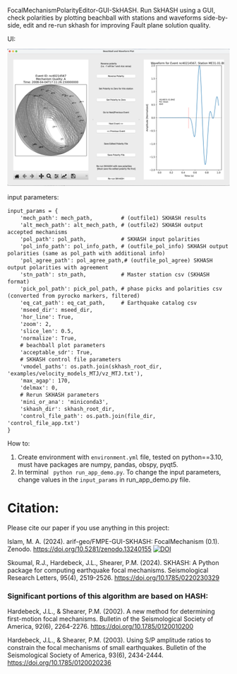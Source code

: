 FocalMechanismPolarityEditor-GUI-SkHASH. Run SkHASH using a GUI, check polarities by plotting beachball with stations and waveforms side-by-side, edit and re-run skhash for improving Fault plane solution quality.

UI:

![alt text](AppWindow.png)


input parameters:

```
input_params = {
    'mech_path': mech_path,         # (outfile1) SKHASH results
    'alt_mech_path': alt_mech_path, # (outfile2) SKHASH output accepted mechanisms
    'pol_path': pol_path,           # SKHASH input polarities
    'pol_info_path': pol_info_path, # (outfile_pol_info) SKHASH output polarities (same as pol_path with additional info)
    'pol_agree_path': pol_agree_path,# (outfile_pol_agree) SKHASH output polarities with agreement
    'stn_path': stn_path,           # Master station csv (SKHASH format)
    'pick_pol_path': pick_pol_path, # phase picks and polarities csv (converted from pyrocko markers, filtered)
    'eq_cat_path': eq_cat_path,     # Earthquake catalog csv
    'mseed_dir': mseed_dir,
    'hor_line': True,
    'zoom': 2,
    'slice_len': 0.5,
    'normalize': True,
    # beachball plot parameters
    'acceptable_sdr': True,
    # SKHASH control file parameters
    'vmodel_paths': os.path.join(skhash_root_dir, 'examples/velocity_models_MTJ/vz_MTJ.txt'),
    'max_agap': 170,
    'delmax': 0,
    # Rerun SKHASH parameters
    'mini_or_ana': 'miniconda3',
    'skhash_dir': skhash_root_dir,
    'control_file_path': os.path.join(file_dir, 'control_file_app.txt')
}
```

How to:
1. Create environment with `environment.yml` file, tested on python==3.10, must have packages are numpy, pandas, obspy, pyqt5.
2. In terminal ``` python run_app_demo.py```.
   To change the input parameters, change values in the `input_params` in run_app_demo.py file.

# Citation:

Please cite our paper if you use anything in this project:

Islam, M. A. (2024). arif-geo/FMPE-GUI-SKHASH: FocalMechanism (0.1). Zenodo. https://doi.org/10.5281/zenodo.13240155 [![DOI](https://zenodo.org/badge/DOI/10.5281/zenodo.13240156.svg)](https://doi.org/10.5281/zenodo.13240156)

Skoumal, R.J., Hardebeck, J.L., Shearer, P.M. (2024). SKHASH: A Python package for computing earthquake focal mechanisms. Seismological Research Letters, 95(4), 2519-2526. https://doi.org/10.1785/0220230329


### Significant portions of this algorithm are based on HASH:

Hardebeck, J.L., & Shearer, P.M. (2002). A new method for determining first-motion focal mechanisms. Bulletin of the Seismological Society of America, 92(6), 2264-2276. https://doi.org/10.1785/0120010200

Hardebeck, J.L., & Shearer, P.M. (2003). Using S/P amplitude ratios to constrain the focal mechanisms of small earthquakes. Bulletin of the Seismological Society of America, 93(6), 2434-2444. https://doi.org/10.1785/0120020236




